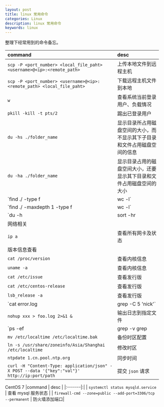 ```yaml
---
layout: post
title: linux 常用命令
categories: Linux
description: linux 常用命令
keywords: linux
---
```


整理下经常用到的命令备忘。

| command                         | desc |
|:--------------------------------|:------------|
| `scp -P <port_number> <local_file_paht> <username>@<ip>:<remote_path>`| 上传本地文件到远程主机 |
| `scp -P <port_number> <username>@<ip>:<remote_path> <local_file_paht>`| 下载远程主机文件到本地 |
| `w`                      | 查看系统当前登录用户、负载情况              |
| `pkill -kill -t pts/2`  | 踢出已登录用户 |
| `du -hs ./folder_name`  | 显示目录所占用磁盘空间的大小，而不显示其下子目录和文件占用磁盘空间的信息 |
| `du -ha ./folder_name`  | 显示目录占用的磁盘空间大小，还要显示其下目录和文件占用磁盘空间的大小 |
| `find ./ -type f|wc -l` | 显示目录以及子目录文件数量 |
| `find ./ -maxdepth 1 -type f|wc -l` | 只想查找当前目录的文件数量 |
| `du -h |sort -hr|head -20` | 按大小排序当前路径文件大小 |
| 网络相关 | |
| `ip a` | 查看所有网卡及状态 |
| 版本信息查看||
| `cat /proc/version` | 查看内核信息 |
| `uname -a` | 查看内核信息 |
| `cat /etc/issue` | 查看发行版 |
| `cat /etc/centos-release` | 查看发行版 |
| `lsb_release -a` | 查看发行版 |
| `cat error.log | grep -C 5 'nick'`| grep 查看日志|
| `nohup xxx > foo.log 2>&1 &` | 输出日志到指定文件 |
| `ps -ef |grep -v grep|grep tomcat |awk '{print $2}'|xargs kill -9` | 杀进程 |
| `mv /etc/localtime /etc/localtime.bak` | 备份时区配置 |
| `ln -s /usr/share/zoneinfo/Asia/Shanghai  /etc/localtime` | 修改时区 |
| `ntpdate 1.cn.pool.ntp.org` | 同步时间 |
| `curl -H "Content-Type: application/json" -X POST --data '{"key":"val"}' http://ip:port/path` | 提交 `json` 请求 |

CentOS 7
|command | desc |
|:-------|:|
| `systemctl status mysqld.service` | 查看 mysql 服务状态 |
| `firewall-cmd --zone=public --add-port=3306/tcp --permanent` | 防火墙添加端口|
